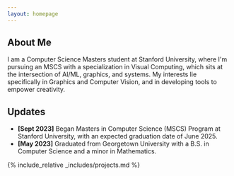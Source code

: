 ```yaml
---
layout: homepage
---
```


## About Me

I am a Computer Science Masters student at Stanford University, where I'm pursuing an MSCS with a specialization in Visual Computing, which sits at the intersection of AI/ML, graphics, and systems. My interests lie specifically in Graphics and Computer Vision, and in developing tools to empower creativity.

## Updates

- **[Sept 2023]** Began Masters in Computer Science (MSCS) Program at Stanford University, with an expected graduation date of June 2025.
- **[May 2023]** Graduated from Georgetown University with a B.S. in Computer Science and a minor in Mathematics.

{% include_relative _includes/projects.md %}
